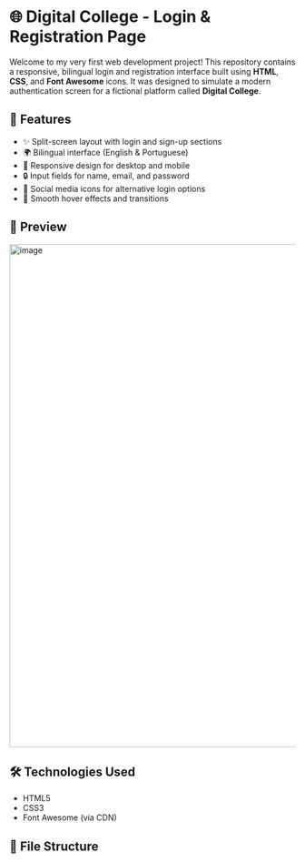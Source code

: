 # 🌐 Digital College - Login & Registration Page

Welcome to my very first web development project! This repository contains a responsive, bilingual login and registration interface built using **HTML**, **CSS**, and **Font Awesome** icons. It was designed to simulate a modern authentication screen for a fictional platform called **Digital College**.

## 🚀 Features

- ✨ Split-screen layout with login and sign-up sections
- 🌍 Bilingual interface (English & Portuguese)
- 📱 Responsive design for desktop and mobile
- 🔒 Input fields for name, email, and password
- 🔗 Social media icons for alternative login options
- 🎨 Smooth hover effects and transitions

## 📸 Preview

<img width="1913" height="884" alt="image" src="https://github.com/user-attachments/assets/4a822325-2f2b-4671-a18d-876cd81d167a" />


## 🛠 Technologies Used

- HTML5
- CSS3
- Font Awesome (via CDN)

## 📁 File Structure

